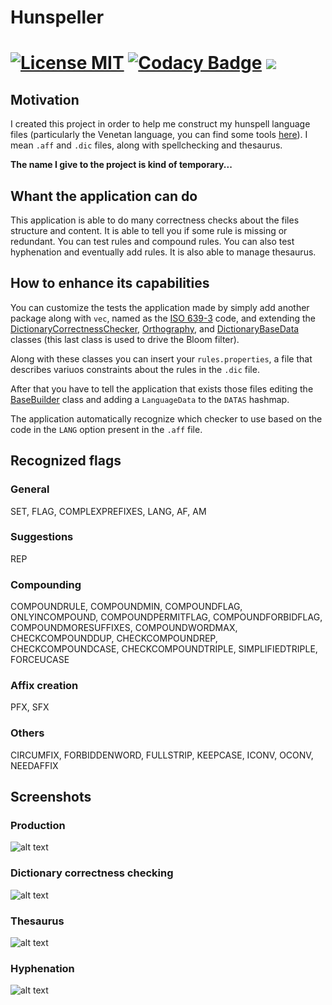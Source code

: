Hunspeller
==========
[![License MIT](https://img.shields.io/badge/license-MIT-blue.svg)](http://niceue.com/licenses/MIT-LICENSE.txt)
[![Codacy Badge](https://api.codacy.com/project/badge/Grade/f2a1759913c44e66bd265efc1881cbf4)](https://www.codacy.com/app/mauro-trevisan/Hunspeller?utm_source=github.com&amp;utm_medium=referral&amp;utm_content=mtrevisan/Hunspeller&amp;utm_campaign=Badge_Grade)
<a href="https://codeclimate.com/github/mtrevisan/Hunspeller/maintainability"><img src="https://api.codeclimate.com/v1/badges/cb5a4859fb27ecaea77d/maintainability" /></a>
==========


## Motivation
I created this project in order to help me construct my hunspell language files (particularly the Venetan language, you can find some tools [here](http://parnodexmentegar.orgfree.com/)). I mean `.aff` and `.dic` files, along with spellchecking and thesaurus.

**The name I give to the project is kind of temporary...**


## Whant the application can do
This application is able to do many correctness checks about the files structure and content. It is able to tell you if some rule is missing or redundant. You can test rules and compound rules. You can also test hyphenation and eventually add rules. It is also able to manage thesaurus.


## How to enhance its capabilities
You can customize the tests the application made by simply add another package along with `vec`, named as the [ISO 639-3](https://en.wikipedia.org/wiki/ISO_639-3) code, and extending the [DictionaryCorrectnessChecker](src/main/java/unit731/hunspeller/languages/CorrectnessChecker.java), [Orthography](src/main/java/unit731/hunspeller/languages/Orthography.java), and [DictionaryBaseData](src/main/java/unit731/hunspeller/languages/DictionaryBaseData.java) classes (this last class is used to drive the Bloom filter).

Along with these classes you can insert your `rules.properties`, a file that describes variuos constraints about the rules in the `.dic` file.

After that you have to tell the application that exists those files editing the [BaseBuilder](src/main/java/unit731/hunspeller/languages/BaseBuilder.java) class and adding a `LanguageData` to the `DATAS` hashmap.

The application automatically recognize which checker to use based on the code in the `LANG` option present in the `.aff` file.


## Recognized flags
### General
SET, FLAG, COMPLEXPREFIXES, LANG, AF, AM
### Suggestions
REP
### Compounding
COMPOUNDRULE, COMPOUNDMIN, COMPOUNDFLAG, ONLYINCOMPOUND, COMPOUNDPERMITFLAG, COMPOUNDFORBIDFLAG, COMPOUNDMORESUFFIXES, COMPOUNDWORDMAX, CHECKCOMPOUNDDUP, CHECKCOMPOUNDREP, CHECKCOMPOUNDCASE, CHECKCOMPOUNDTRIPLE, SIMPLIFIEDTRIPLE, FORCEUCASE
### Affix creation
PFX, SFX
### Others
CIRCUMFIX, FORBIDDENWORD, FULLSTRIP, KEEPCASE, ICONV, OCONV, NEEDAFFIX


## Screenshots
### Production
![alt text](https://i.postimg.cc/25DLks6s/Production.png "Production")

### Dictionary correctness checking
![alt text](https://i.postimg.cc/6QcJ7ZW9/Dictionary-correctness-checking.png "Dictionary correctness checking")

### Thesaurus
![alt text](https://i.postimg.cc/Jz67gSX3/Thesaurus.png "Thesaurus")

### Hyphenation
![alt text](https://i.postimg.cc/k5SrcHvg/Hyphenation.png "Hyphenation")

